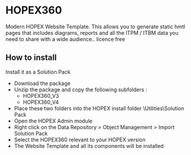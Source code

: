 

# HOPEX360

Modern HOPEX Website Template. This allows you to generate static hmtl pages that includes diagrams, reports and all the ITPM / ITBM data you need to share with a wide audience.. licence free

## How to install
Install it as a Solution Pack
- Download the package
- Unzip the package and copy the following subfolders :
  - HOPEX360_V3
  - HOPEX360_V4
- Place these two folders into the HOPEX install folder <HOPEX Installation folder>\Utilities\Solution Pack
- Open the HOPEX Admin module
- Right click on the Data Repository > Object Management > Import Solution Pack
- Select the HOPEX360 relevant to your HOPEX version
- The Website Template and all its components will be installed
